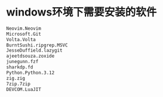 # windows环境下需要安装的软件

```txt
Neovim.Neovim
Microsoft.Git
Volta.Volta
BurntSushi.ripgrep.MSVC
JesseDuffield.lazygit
ajeetdsouza.zoxide
junegunn.fzf
sharkdp.fd
Python.Python.3.12
zig.zig
7zip.7zip
DEVCOM.LuaJIT 
```
